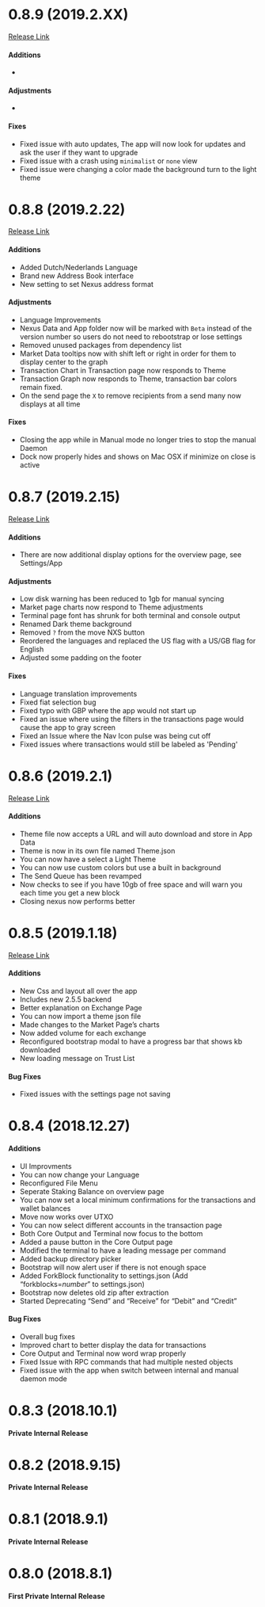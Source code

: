 # 0.8.9 (2019.2.XX)
[Release Link](https://github.com/Nexusoft/NexusInterface/releases/tag/Release-0.8.9)
#### Additions
- 

#### Adjustments
- 

#### Fixes
- Fixed issue with auto updates, The app will now look for updates and ask the user if they want to upgrade
- Fixed issue with a crash using `minimalist` or `none` view
- Fixed issue were changing a color made the background turn to the light theme

# 0.8.8 (2019.2.22)
[Release Link](https://github.com/Nexusoft/NexusInterface/releases/tag/Release-0.8.8)
#### Additions
- Added Dutch/Nederlands Language
- Brand new Address Book interface
- New setting to set Nexus address format

#### Adjustments
- Language Improvements
- Nexus Data and App folder now will be marked with `Beta` instead of the version number so users do not need to rebootstrap or lose settings
- Removed unused packages from dependency list
- Market Data tooltips now with shift left or right in order for them to display center to the graph
- Transaction Chart in Transaction page now responds to Theme
- Transaction Graph now responds to Theme, transaction bar colors remain fixed. 
- On the send page the `X` to remove recipients from a send many now displays at all time

#### Fixes
- Closing the app while in Manual mode no longer tries to stop the manual Daemon
- Dock now properly hides and shows on Mac OSX if minimize on close is active

# 0.8.7 (2019.2.15)
[Release Link](https://github.com/Nexusoft/NexusInterface/releases/tag/Release-0.8.7)
#### Additions
- There are now additional display options for the overview page, see Settings/App

#### Adjustments
- Low disk warning has been reduced to 1gb for manual syncing
- Market page charts now respond to Theme adjustments
- Terminal page font has shrunk for both terminal and console output
- Renamed Dark theme background
- Removed `?` from the move NXS button
- Reordered the languages and replaced the US flag with a US/GB flag for English
- Adjusted some padding on the footer

#### Fixes
- Language translation improvements
- Fixed fiat selection bug
- Fixed typo with GBP where the app would not start up
- Fixed an issue where using the filters in the transactions page would cause the app to gray screen
- Fixed an Issue where the Nav Icon pulse was being cut off
- Fixed issues where transactions would still be labeled as 'Pending'


# 0.8.6 (2019.2.1)
[Release Link](https://github.com/Nexusoft/NexusInterface/releases/tag/Release-0.8.6)
#### Additions
- Theme file now accepts a URL and will auto download and store in App Data
- Theme is now in its own file named Theme.json
- You can now have a select a Light Theme
- You can now use custom colors but use a built in background
- The Send Queue has been revamped
- Now checks to see if you have 10gb of free space and will warn you each time you get a new block
- Closing nexus now performs better


# 0.8.5 (2019.1.18)
[Release Link](https://github.com/Nexusoft/NexusInterface/releases/tag/Release-0.8.5)
#### Additions
- New Css and layout all over the app
- Includes new 2.5.5 backend
- Better explanation on Exchange Page
- You can now import a theme json file
- Made changes to the Market Page’s charts
- Now added volume for each exchange
- Reconfigured bootstrap modal to have a progress bar that shows kb downloaded
- New loading message on Trust List

#### Bug Fixes
- Fixed issues with the settings page not saving

# 0.8.4 (2018.12.27)
#### Additions
- UI Improvments
- You can now change your Language
- Reconfigured File Menu
- Seperate Staking Balance on overview page
- You can now set a local minimum confirmations for the transactions and wallet balances
- Move now works over UTXO
- You can now select different accounts in the transaction page
- Both Core Output and Terminal now focus to the bottom
- Added a pause button in the Core Output page
- Modified the terminal to have a leading message per command
- Added backup directory picker
- Bootstrap will now alert user if there is not enough space 
- Added ForkBlock functionality to settings.json (Add “forkblocks=*number*” to settings.json)
- Bootstrap now deletes old zip after extraction
- Started Deprecating “Send” and “Receive” for “Debit” and “Credit”

#### Bug Fixes
- Overall bug fixes
- Improved chart to better display the data for transactions
- Core Output and Terminal now word wrap properly
- Fixed Issue with RPC commands that had multiple nested objects 
- Fixed issue with the app when switch between internal and manual daemon mode

# 0.8.3 (2018.10.1)
#### Private Internal Release

# 0.8.2 (2018.9.15)
#### Private Internal Release

# 0.8.1 (2018.9.1)
#### Private Internal Release

# 0.8.0 (2018.8.1)
#### First Private Internal Release

